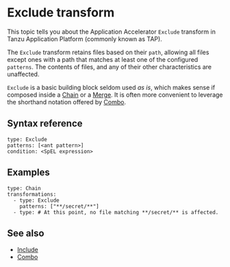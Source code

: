# Exclude transform

This topic tells you about the Application Accelerator `Exclude` transform in Tanzu Application Platform (commonly known as TAP).

The `Exclude` transform retains files based on their `path`, allowing all files except ones with a path that matches at least one of the configured `patterns`. The contents of files, and any of their other characteristics are unaffected.

`Exclude` is a basic building block seldom used _as is_, which makes sense
if composed inside a [Chain](chain.md) or a [Merge](merge.md).
It is often more convenient to leverage the shorthand notation offered
by [Combo](combo.md).

## <a id="syntax-reference"></a>Syntax reference

```
type: Exclude
patterns: [<ant pattern>]
condition: <SpEL expression>
```

## <a id="examples"></a>Examples

```
type: Chain
transformations:
  - type: Exclude
    patterns: ["**/secret/**"]
  - type: # At this point, no file matching **/secret/** is affected.
```

## See also

* [Include](include.md)
* [Combo](combo.md)
